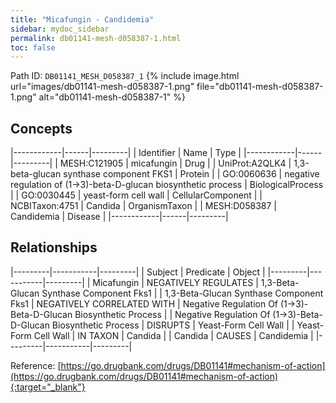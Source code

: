 ```yaml
---
title: "Micafungin - Candidemia"
sidebar: mydoc_sidebar
permalink: db01141-mesh-d058387-1.html
toc: false 
---
```



Path ID: `DB01141_MESH_D058387_1`
{% include image.html url="images/db01141-mesh-d058387-1.png" file="db01141-mesh-d058387-1.png" alt="db01141-mesh-d058387-1" %}

## Concepts

|------------|------|---------|
| Identifier | Name | Type    |
|------------|------|---------|
| MESH:C121905 | micafungin | Drug |
| UniProt:A2QLK4 | 1,3-beta-glucan synthase component FKS1 | Protein |
| GO:0060636 | negative regulation of (1->3)-beta-D-glucan biosynthetic process | BiologicalProcess |
| GO:0030445 | yeast-form cell wall | CellularComponent |
| NCBITaxon:4751 | Candida | OrganismTaxon |
| MESH:D058387 | Candidemia | Disease |
|------------|------|---------|

## Relationships

|---------|-----------|---------|
| Subject | Predicate | Object  |
|---------|-----------|---------|
| Micafungin | NEGATIVELY REGULATES | 1,3-Beta-Glucan Synthase Component Fks1 |
| 1,3-Beta-Glucan Synthase Component Fks1 | NEGATIVELY CORRELATED WITH | Negative Regulation Of (1->3)-Beta-D-Glucan Biosynthetic Process |
| Negative Regulation Of (1->3)-Beta-D-Glucan Biosynthetic Process | DISRUPTS | Yeast-Form Cell Wall |
| Yeast-Form Cell Wall | IN TAXON | Candida |
| Candida | CAUSES | Candidemia |
|---------|-----------|---------|

Reference: [https://go.drugbank.com/drugs/DB01141#mechanism-of-action](https://go.drugbank.com/drugs/DB01141#mechanism-of-action){:target="_blank"}
